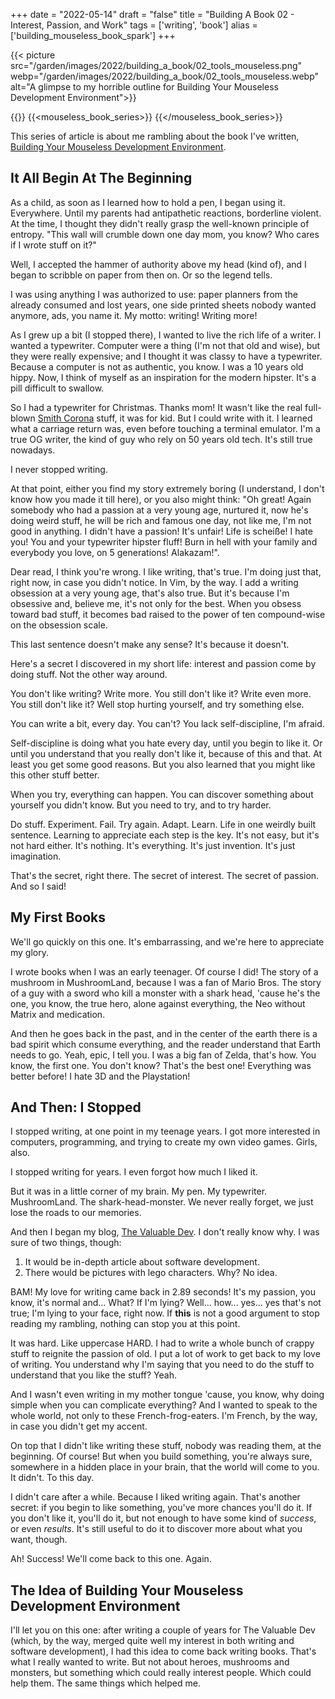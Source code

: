 +++
date = "2022-05-14"
draft = "false"
title = "Building A Book 02 - Interest, Passion, and Work"
tags = ['writing', 'book']
alias = ['building_mouseless_book_spark']
+++

{{< picture src="/garden/images/2022/building_a_book/02_tools_mouseless.png" webp="/garden/images/2022/building_a_book/02_tools_mouseless.webp" alt="A glimpse to my horrible outline for Building Your Mouseless Development Environment">}}

{{<series>}}
{{<mouseless_book_series>}}
{{</mouseless_book_series>}}

This series of article is about me rambling about the book I've written, [Building Your Mouseless Development Environment](https://themouseless.dev/).

## It All Begin At The Beginning

As a child, as soon as I learned how to hold a pen, I began using it. Everywhere. Until my parents had antipathetic reactions, borderline violent. At the time, I thought they didn't really grasp the well-known principle of entropy. "This wall will crumble down one day mom, you know? Who cares if I wrote stuff on it?"

Well, I accepted the hammer of authority above my head (kind of), and I began to scribble on paper from then on. Or so the legend tells.

I was using anything I was authorized to use: paper planners from the already consumed and lost years, one side printed sheets nobody wanted anymore, ads, you name it. My motto: writing! Writing more!

As I grew up a bit (I stopped there), I wanted to live the rich life of a writer. I wanted a typewriter. Computer were a thing (I'm not that old and wise), but they were really expensive; and I thought it was classy to have a typewriter. Because a computer is not as authentic, you know. I was a 10 years old hippy. Now, I think of myself as an inspiration for the modern hipster. It's a pill difficult to swallow.

So I had a typewriter for Christmas. Thanks mom! It wasn't like the real full-blown [Smith Corona](https://i.redd.it/xtmfb8b0ow451.jpg) stuff, it was for kid. But I could write with it. I learned what a carriage return was, even before touching a terminal emulator. I'm a true OG writer, the kind of guy who rely on 50 years old tech. It's still true nowadays.

I never stopped writing.

At that point, either you find my story extremely boring (I understand, I don't know how you made it till here), or you also might think: "Oh great! Again somebody who had a passion at a very young age, nurtured it, now he's doing weird stuff, he will be rich and famous one day, not like me, I'm not good in anything. I didn't have a passion! It's unfair! Life is scheiße! I hate you! You and your typewriter hipster fluff! Burn in hell with your family and everybody you love, on 5 generations! Alakazam!".

Dear read, I think you're wrong. I like writing, that's true. I'm doing just that, right now, in case you didn't notice. In Vim, by the way. I add a writing obsession at a very young age, that's also true. But it's because I'm obsessive and, believe me, it's not only for the best. When you obsess toward bad stuff, it becomes bad raised to the power of ten compound-wise on the obsession scale.

This last sentence doesn't make any sense? It's because it doesn't.

Here's a secret I discovered in my short life: interest and passion come by doing stuff. Not the other way around.

You don't like writing? Write more. You still don't like it? Write even more. You still don't like it? Well stop hurting yourself, and try something else.

You can write a bit, every day. You can't? You lack self-discipline, I'm afraid.

Self-discipline is doing what you hate every day, until you begin to like it. Or until you understand that you really don't like it, because of this and that. At least you get some good reasons. But you also learned that you might like this other stuff better.

When you try, everything can happen. You can discover something about yourself you didn't know. But you need to try, and to try harder.

Do stuff. Experiment. Fail. Try again. Adapt. Learn. Life in one weirdly built sentence. Learning to appreciate each step is the key. It's not easy, but it's not hard either. It's nothing. It's everything. It's just invention. It's just imagination.

That's the secret, right there. The secret of interest. The secret of passion. And so I said!

## My First Books

We'll go quickly on this one. It's embarrassing, and we're here to appreciate my glory.

I wrote books when I was an early teenager. Of course I did! The story of a mushroom in MushroomLand, because I was a fan of Mario Bros. The story of a guy with a sword who kill a monster with a shark head, 'cause he's the one, you know, the true hero, alone against everything, the Neo without Matrix and medication.

And then he goes back in the past, and in the center of the earth there is a bad spirit which consume everything, and the reader understand that Earth needs to go. Yeah, epic, I tell you. I was a big fan of Zelda, that's how. You know, the first one. You don't know? That's the best one! Everything was better before! I hate 3D and the Playstation!

## And Then: I Stopped

I stopped writing, at one point in my teenage years. I got more interested in computers, programming, and trying to create my own video games. Girls, also.

I stopped writing for years. I even forgot how much I liked it.

But it was in a little corner of my brain. My pen. My typewriter. MushroomLand. The shark-head-monster. We never really forget, we just lose the roads to our memories.

And then I began my blog, [The Valuable Dev](https://thevaluable.dev/). I don't really know why. I was sure of two things, though:

1. It would be in-depth article about software development.
2. There would be pictures with lego characters. Why? No idea.

BAM! My love for writing came back in 2.89 seconds! It's my passion, you know, it's normal and... What? If I'm lying? Well... how... yes... yes that's not true; I'm lying to your face, right now. If **this** is not a good argument to stop reading my rambling, nothing can stop you at this point.

It was hard. Like uppercase HARD. I had to write a whole bunch of crappy stuff to reignite the passion of old. I put a lot of work to get back to my love of writing. You understand why I'm saying that you need to do the stuff to understand that you like the stuff? Yeah.

And I wasn't even writing in my mother tongue 'cause, you know, why doing simple when you can complicate everything? And I wanted to speak to the whole world, not only to these French-frog-eaters. I'm French, by the way, in case you didn't get my accent.

On top that I didn't like writing these stuff, nobody was reading them, at the beginning. Of course! But when you build something, you're always sure, somewhere in a hidden place in your brain, that the world will come to you. It didn't. To this day.

I didn't care after a while. Because I liked writing again. That's another secret: if you begin to like something, you've more chances you'll do it. If you don't like it, you'll do it, but not enough to have some kind of *success*, or even *results*. It's still useful to do it to discover more about what you want, though.

Ah! Success! We'll come back to this one. Again.

## The Idea of Building Your Mouseless Development Environment

I'll let you on this one: after writing a couple of years for The Valuable Dev (which, by the way, merged quite well my interest in both writing and software development), I had this idea to come back writing books. That's what I really wanted to write. But not about heroes, mushrooms and monsters, but something which could really interest people. Which could help them. The same things which helped me.
